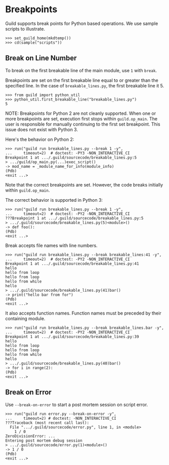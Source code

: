 # Breakpoints

Guild supports break points for Python based operations. We use sample
scripts to illustrate.

    >>> set_guild_home(mkdtemp())
    >>> cd(sample("scripts"))

## Break on Line Number

To break on the first breakable line of the main module, use `1` with
`break`.

Breakpoints are set on the first breakable line equal to or greater
than the specified line. In the case of `breakable_lines.py`, the
first breakable line it 5.

    >>> from guild import python_util
    >>> python_util.first_breakable_line("breakable_lines.py")
    5

NOTE: Breakpoints for Python 2 are not cleanly supported. When one or
more breakpoints are set, execution first stops within
`guild.op_main`. The user is responsible for manually continuing to
the first set breakpoint. This issue does not exist with Python 3.

Here's the behavior on Python 2:

    >>> run("guild run breakable_lines.py --break 1 -y",
    ...     timeout=2)  # doctest: -PY3 -NON_INTERACTIVE_CI
    Breakpoint 1 at .../.guild/sourcecode/breakable_lines.py:5
    > .../guild/op_main.py(...)exec_script()
    -> mod_name = _module_name_for_info(module_info)
    (Pdb)
    <exit ...>

Note that the correct breakpoints are set. However, the code breaks
initially within `guild.op_main`.

The correct behavior is supported in Python 3:

    >>> run("guild run breakable_lines.py --break 1 -y",
    ...     timeout=2)  # doctest: -PY2 -NON_INTERACTIVE_CI
    ???Breakpoint 1 at .../.guild/sourcecode/breakable_lines.py:5
    > .../.guild/sourcecode/breakable_lines.py(5)<module>()
    -> def foo():
    (Pdb)
    <exit ...>

Break accepts file names with line numbers.

    >>> run("guild run breakable_lines.py --break breakable_lines:41 -y",
    ...     timeout=2)  # doctest: -PY2 -NON_INTERACTIVE_CI
    Breakpoint 1 at .../.guild/sourcecode/breakable_lines.py:41
    hello
    hello from loop
    hello from loop
    hello from while
    hello
    > .../.guild/sourcecode/breakable_lines.py(41)bar()
    -> print("hello bar from for")
    (Pdb)
    <exit ...>

It also accepts function names. Function names must be preceded by
their containing module.

    >>> run("guild run breakable_lines.py --break breakable_lines.bar -y",
    ...     timeout=2)  # doctest: -PY2 -NON_INTERACTIVE_CI
    Breakpoint 1 at .../.guild/sourcecode/breakable_lines.py:39
    hello
    hello from loop
    hello from loop
    hello from while
    hello
    > .../.guild/sourcecode/breakable_lines.py(40)bar()
    -> for i in range(2):
    (Pdb)
    <exit ...>

## Break on Error

Use `--break-on-error` to start a post mortem session on script error.

    >>> run("guild run error.py --break-on-error -y",
    ...     timeout=2) # doctest: -NON_INTERACTIVE_CI
    ???Traceback (most recent call last):
      File ".../.guild/sourcecode/error.py", line 1, in <module>
        1 / 0
    ZeroDivisionError: ...
    Entering post mortem debug session
    > .../.guild/sourcecode/error.py(1)<module>()
    -> 1 / 0
    (Pdb)
    <exit ...>
